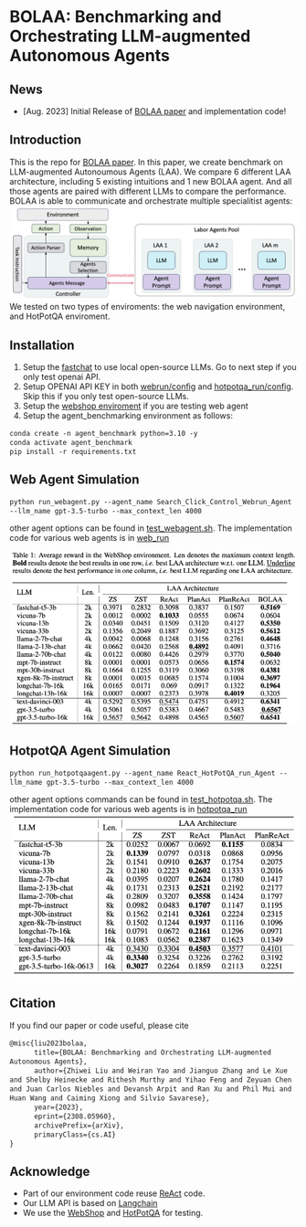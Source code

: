 # BOLAA: Benchmarking and Orchestrating LLM-augmented Autonomous Agents

## News
- [Aug. 2023] Initial Release of [BOLAA paper](https://arxiv.org/abs/2308.05960) and implementation code! 

## Introduction
This is the repo for [BOLAA paper](https://arxiv.org/abs/2308.05960). 
In this paper, we create benchmark on LLM-augmented Autonoumous Agents (LAA).
We compare 6 different LAA architecture, including 5 existing intuitions and 1 new BOLAA agent. 
And all those agents are paired with different LLMs to compare the performance.
BOLAA  is able to communicate and orchestrate multiple specialitist agents:
![BOLAA](./page/BOLAA.jpg)
We tested on two types of enviroments: the web navigation environment, and HotPotQA enviroment.


## Installation
1. Setup the [fastchat](https://github.com/lm-sys/FastChat) to use local open-source LLMs. Go to next step if you only test openai API.
2. Setup OPENAI API KEY in both [webrun/config](./web_run/config.py) and [hotpotqa_run/config](./hotpotqa_run/config.py). Skip this if you only test open-source LLMs.  
2. Setup the [webshop enviroment](./webshop/) if you are testing web agent
3. Setup the agent_benchmarking environment as follows:
```
conda create -n agent_benchmark python=3.10 -y
conda activate agent_benchmark
pip install -r requirements.txt
```
## Web Agent Simulation
```
python run_webagent.py --agent_name Search_Click_Control_Webrun_Agent --llm_name gpt-3.5-turbo --max_context_len 4000
```
other agent options can be found in [test_webagent.sh](./test_webagent.sh). The implementation code for various web agents is in [web_run](./web_run/agent_arch.py)

![Webshop Reward Table](./page/reward_webshop.jpg)

## HotpotQA Agent Simulation
```
python run_hotpotqaagent.py --agent_name React_HotPotQA_run_Agent --llm_name gpt-3.5-turbo --max_context_len 4000
```
other agent options commands can be found in [test_hotpotqa.sh](./test_hotpotqa.sh). The implementation code for various web agents is in [hotpotqa_run](./hotpotqa_run/agent_arch.py)
![Hotpot Reward Table](./page/reward_hotpot.jpg)

## Citation
If you find our paper or code useful, please cite
```
@misc{liu2023bolaa,
      title={BOLAA: Benchmarking and Orchestrating LLM-augmented Autonomous Agents}, 
      author={Zhiwei Liu and Weiran Yao and Jianguo Zhang and Le Xue and Shelby Heinecke and Rithesh Murthy and Yihao Feng and Zeyuan Chen and Juan Carlos Niebles and Devansh Arpit and Ran Xu and Phil Mui and Huan Wang and Caiming Xiong and Silvio Savarese},
      year={2023},
      eprint={2308.05960},
      archivePrefix={arXiv},
      primaryClass={cs.AI}
}
```

## Acknowledge
- Part of our environment code reuse [ReAct](https://github.com/ysymyth/ReAct/tree/master) code. 
- Our LLM API is based on [Langchain](https://github.com/langchain-ai/langchain)
- We use the [WebShop](https://github.com/princeton-nlp/WebShop) and [HotPotQA](https://hotpotqa.github.io/) for testing.